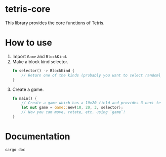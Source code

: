 # tetris-core

This library provides the core functions of Tetris.

# How to use

1. Import `Game` and `BlockKind`.
2. Make a block kind selector.
   ```rust
   fn selector() -> BlockKind {
       // Return one of the kinds (probably you want to select randomly)
   }
   ```
3. Create a game.
   ```rust
   fn main() {
       // Create a game which has a 10x20 field and provides 3 next tetriminos
       let mut game = Game::new(10, 20, 3, selector);
       // Now you can move, rotate, etc. using `game`!
   }
   ```

# Documentation

```shell
cargo doc
```
